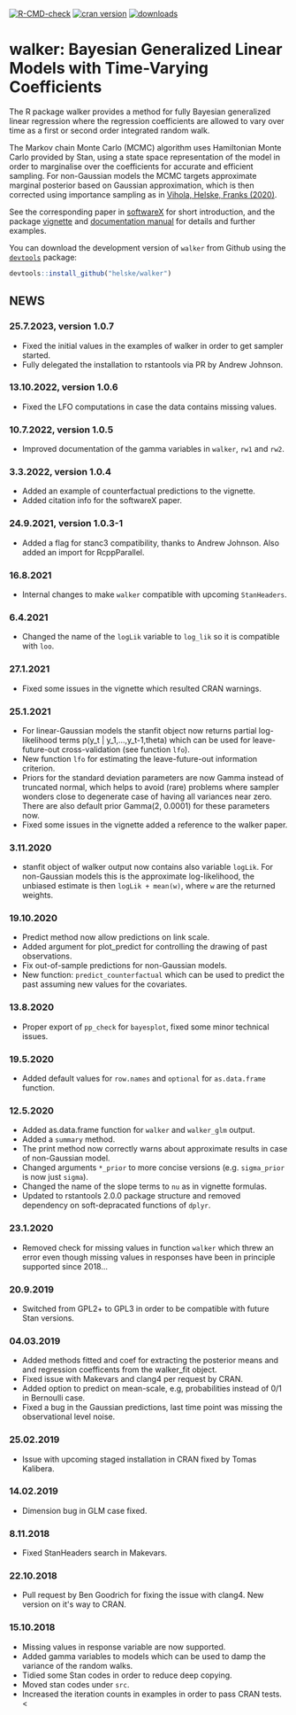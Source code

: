 [![R-CMD-check](https://github.com/helske/walker/workflows/R-CMD-check/badge.svg)](https://github.com/helske/walker/actions)
[![cran version](https://www.r-pkg.org/badges/version/walker)](https://cran.r-project.org/package=walker)
[![downloads](https://cranlogs.r-pkg.org/badges/walker)](https://cranlogs.r-pkg.org/badges/walker)

walker: Bayesian Generalized Linear Models with Time-Varying Coefficients
==========================================================================

The R package walker provides a method for fully Bayesian generalized linear regression where the 
regression coefficients are allowed to vary over time as a first or second order integrated random walk. 

The Markov chain Monte Carlo (MCMC) algorithm uses Hamiltonian Monte Carlo provided by Stan, 
using a state space representation of the model in order to marginalise over the coefficients for accurate and efficient sampling.
For non-Gaussian models the MCMC targets approximate marginal posterior based on Gaussian approximation, which is then corrected using importance sampling as in [Vihola, Helske, Franks (2020)](https://onlinelibrary.wiley.com/doi/10.1111/sjos.12492).

See the corresponding paper in [softwareX](https://www.sciencedirect.com/science/article/pii/S235271102200022X) for short introduction, and the package [vignette](https://htmlpreview.github.io/?https://github.com/helske/walker/blob/master/walker_html/walker.html) and [documentation manual](https://cran.r-project.org/package=walker/walker.pdf) for details and further examples.

You can download the development version of `walker` from Github using the [`devtools`](https://cran.r-project.org/package=devtools) package:

```R
devtools::install_github("helske/walker")
```

NEWS
---------------------------------------------


### 25.7.2023, version 1.0.7

* Fixed the initial values in the examples of walker in order to get sampler 
  started.
* Fully delegated the installation to rstantools via PR by Andrew Johnson.

### 13.10.2022, version 1.0.6

* Fixed the LFO computations in case the data contains missing values.

### 10.7.2022, version 1.0.5

* Improved documentation of the gamma variables in `walker`, `rw1` and `rw2`.

### 3.3.2022, version 1.0.4

* Added an example of counterfactual predictions to the vignette.
* Added citation info for the softwareX paper.

### 24.9.2021, version 1.0.3-1

* Added a flag for stanc3 compatibility, thanks to Andrew Johnson. Also added an 
  import for RcppParallel.

### 16.8.2021

* Internal changes to make `walker` compatible with upcoming `StanHeaders`.

### 6.4.2021

* Changed the name of the `logLik` variable to `log_lik` so it is compatible with `loo`.

### 27.1.2021

* Fixed some issues in the vignette which resulted CRAN warnings.

### 25.1.2021

* For linear-Gaussian models the stanfit object now returns partial log-likelihood terms
  p(y_t | y_1,...,y_t-1,theta) which can be used for leave-future-out cross-validation (see function `lfo`). 
* New function `lfo` for estimating the leave-future-out information criterion.
* Priors for the standard deviation parameters are now Gamma instead of truncated normal, which helps to avoid (rare) problems where sampler wonders close to degenerate case of having all variances near zero. There are also default prior Gamma(2, 0.0001) for these parameters now.
* Fixed some issues in the vignette added a reference to the walker paper.
  
### 3.11.2020

* stanfit object of walker output now contains also variable `logLik`.
  For non-Gaussian models this is the approximate log-likelihood, the
  unbiased estimate is then `logLik + mean(w)`, where `w` are the returned weights.

### 19.10.2020

* Predict method now allow predictions on link scale.
* Added argument for plot_predict for controlling the drawing of past observations.
* Fix out-of-sample predictions for non-Gaussian models.
* New function: `predict_counterfactual` which can be used to predict the past assuming new 
  values for the covariates.

### 13.8.2020

* Proper export of `pp_check` for `bayesplot`, fixed some minor technical issues.

### 19.5.2020

* Added default values for `row.names` and `optional` for `as.data.frame` function.

### 12.5.2020

* Added as.data.frame function for `walker` and `walker_glm` output.
* Added a `summary` method.
* The print method now correctly warns about approximate results in case of non-Gaussian model.
* Changed arguments `*_prior` to more concise versions (e.g. `sigma_prior` is now just `sigma`). 
* Changed the name of the slope terms to `nu` as in vignette formulas. 
* Updated to rstantools 2.0.0 package structure and removed dependency on soft-depracated functions of `dplyr`.

### 23.1.2020

* Removed check for missing values in function `walker` which threw an error even though missing values in responses have been in principle supported since 2018...

### 20.9.2019

* Switched from GPL2+ to GPL3 in order to be compatible with future Stan versions.

### 04.03.2019

* Added methods fitted and coef for extracting the posterior means and and regression coefficents from the 
  walker_fit object.
* Fixed issue with Makevars and clang4 per request by CRAN.
* Added option to predict on mean-scale, e.g, probabilities instead of 0/1 in Bernoulli case.
* Fixed a bug in the Gaussian predictions, last time point was missing the observational level noise.

### 25.02.2019

* Issue with upcoming staged installation in CRAN fixed by Tomas Kalibera.

### 14.02.2019

* Dimension bug in GLM case fixed.

### 8.11.2018

* Fixed StanHeaders search in Makevars. 

### 22.10.2018

* Pull request by Ben Goodrich for fixing the issue with clang4. New version on it's way to CRAN.

### 15.10.2018
* Missing values in response variable are now supported.
* Added gamma variables to models which can be used to damp the variance of the random walks. 
* Tidied some Stan codes in order to reduce deep copying.
* Moved stan codes under `src`.
* Increased the iteration counts in examples in order to pass CRAN tests.
<
